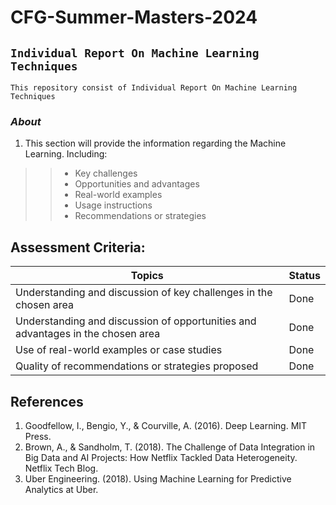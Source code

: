 # CFG-Summer-Masters-2024
## ``` Individual Report On Machine Learning Techniques ```
```
This repository consist of Individual Report On Machine Learning Techniques
```

### _**About**_
1. This section will provide the information regarding the Machine Learning. Including:
> > - Key challenges
> > - Opportunities and advantages
> > - Real-world examples
> > - Usage instructions
> > - Recommendations or strategies

## Assessment Criteria:

| Topics  |    Status    |
| ------------- | ------------- |
| Understanding and discussion of key challenges in the chosen area | Done  |
| Understanding and discussion of opportunities and advantages in the chosen area  | Done |
| Use of real-world examples or case studies  | Done|
| Quality of recommendations or strategies proposed | Done|

## References
  1. Goodfellow, I., Bengio, Y., & Courville, A. (2016). Deep Learning. MIT Press.
  2. Brown, A., & Sandholm, T. (2018). The Challenge of Data Integration in Big Data and AI Projects: How Netflix Tackled Data Heterogeneity. Netflix Tech Blog.
  3. Uber Engineering. (2018). Using Machine Learning for Predictive Analytics at Uber.


